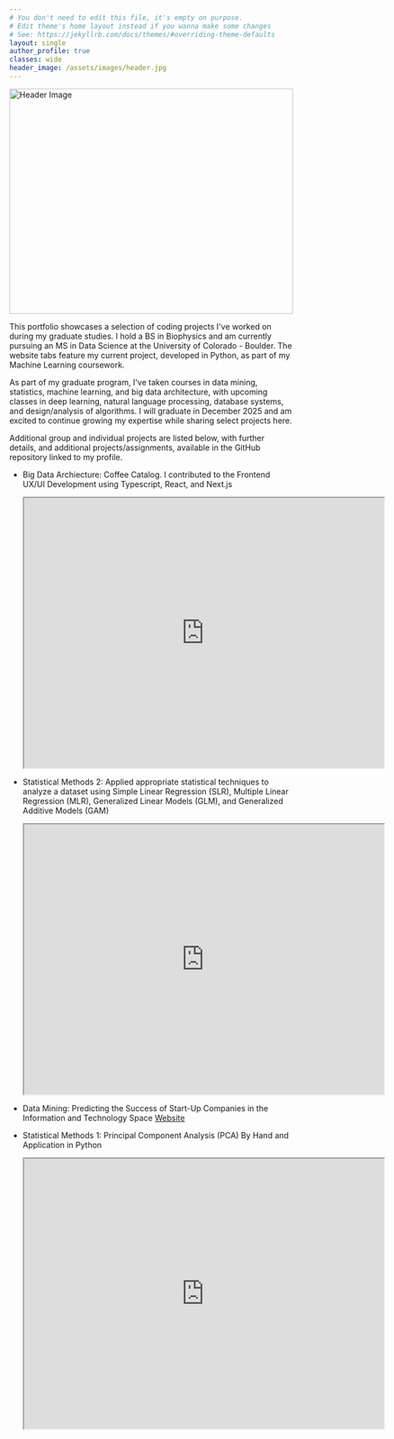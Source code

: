 ```yaml
---
# You don't need to edit this file, it's empty on purpose.
# Edit theme's home layout instead if you wanna make some changes
# See: https://jekyllrb.com/docs/themes/#overriding-theme-defaults
layout: single
author_profile: true
classes: wide
header_image: /assets/images/header.jpg
---
```


<img src="{{ page.header_image }}" alt="Header Image" style="width: 100%; height: 400px; object-fit: cover;">


This portfolio showcases a selection of coding projects I've worked on during my graduate studies. I hold a BS in Biophysics and am currently pursuing an MS in Data Science at the University of Colorado - Boulder. The website tabs feature my current project, developed in Python, as part of my Machine Learning coursework.

As part of my graduate program, I've taken courses in data mining, statistics, machine learning, and big data architecture, with upcoming classes in deep learning, natural language processing, database systems, and design/analysis of algorithms. I will graduate in December 2025 and am excited to continue growing my expertise while sharing select projects here.

Additional group and individual projects are listed below, with further details, and additional projects/assignments, available in the GitHub repository linked to my profile.
- Big Data Archiecture: Coffee Catalog. I contributed to the Frontend UX/UI Development using Typescript, React, and Next.js

  <iframe src="https://drive.google.com/file/d/17WaUfI13jmPWquofK78cywPHVwLsF2BE/preview" width="640" height="480" allow="autoplay"></iframe>
  
- Statistical Methods 2: Applied appropriate statistical techniques to analyze a dataset using Simple Linear Regression (SLR), Multiple Linear Regression (MLR), Generalized Linear Models (GLM), and Generalized Additive Models (GAM)

  <iframe src="https://drive.google.com/file/d/1TYFo5EL_uW88FGnFZ5aICMZemwgd9l9S/preview" width="640" height="480" allow="autoplay"></iframe>
  
- Data Mining: Predicting the Success of Start-Up Companies in the Information and Technology Space
  [Website](https://wihi1131.github.io/Data-Mining-Project/)
- Statistical Methods 1: Principal Component Analysis (PCA) By Hand and Application in Python
  <iframe src="https://drive.google.com/file/d/1pkIe7VFqkmfFKyJOD4jh7RpG9-RkXcn2/preview" width="640" height="480" allow="autoplay"></iframe>

